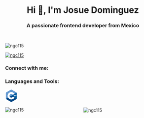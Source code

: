 <h1 align="center">Hi 👋, I'm Josue Dominguez</h1>
<h3 align="center">A passionate frontend developer from Mexico</h3>
<div id="header" align="center">
<img scr="https://media.giphy.com/media/1C8bHHJturSx2/giphy.gif" width="200" />
<div/>
<p align="left"> <img src="https://komarev.com/ghpvc/?username=ngc115&label=Profile%20views&color=0e75b6&style=flat" alt="ngc115" /> </p>

<p align="left"> <a href="https://github.com/ryo-ma/github-profile-trophy"><img src="https://github-profile-trophy.vercel.app/?username=ngc115" alt="ngc115" /></a> </p>

<h3 align="left">Connect with me:</h3>
<p align="left">
</p>

<h3 align="left">Languages and Tools:</h3>
<p align="left"> <a href="https://www.w3schools.com/cpp/" target="_blank" rel="noreferrer"> <img src="https://raw.githubusercontent.com/devicons/devicon/master/icons/cplusplus/cplusplus-original.svg" alt="cplusplus" width="40" height="40"/> </a> </p>

<p><img align="left" src="https://github-readme-stats.vercel.app/api/top-langs?username=ngc115&show_icons=true&locale=en&layout=compact" alt="ngc115" /></p>

<p>&nbsp;<img align="center" src="https://github-readme-stats.vercel.app/api?username=ngc115&show_icons=true&locale=en" alt="ngc115" /></p>
